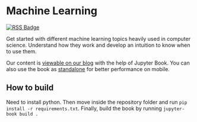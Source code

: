 # Machine Learning

[![RSS Badge](https://img.shields.io/static/v1?label=RSS&message=Follow&color=success&logo=rss)](https://github.com/learn-computer-graphics/machine-learning/commits.atom)

Get started with different machine learning topics heavily used in computer science. Understand how they work and develop an intuition to know when to use them.

Our content is [viewable on our blog](https://learn-computer-graphics.com/machine-learning/) with the help of Jupyter Book. You can also use the book as [standalone](https://machine-learning.learn-computer-graphics.com/) for better performance on mobile.

## How to build

Need to install python. Then move inside the repository folder and run `pip install -r requirements.txt`. Finally, build the book by running `jupyter-book build .`
